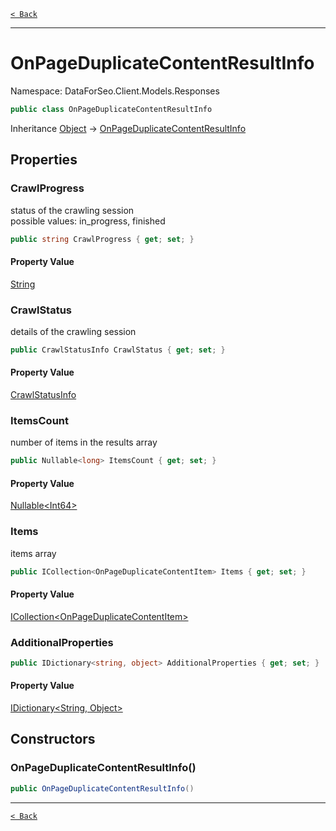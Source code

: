 [`< Back`](./)

---

# OnPageDuplicateContentResultInfo

Namespace: DataForSeo.Client.Models.Responses

```csharp
public class OnPageDuplicateContentResultInfo
```

Inheritance [Object](https://docs.microsoft.com/en-us/dotnet/api/system.object) → [OnPageDuplicateContentResultInfo](./dataforseo.client.models.responses.onpageduplicatecontentresultinfo)

## Properties

### **CrawlProgress**

status of the crawling session
 <br>possible values: in_progress, finished

```csharp
public string CrawlProgress { get; set; }
```

#### Property Value

[String](https://docs.microsoft.com/en-us/dotnet/api/system.string)<br>

### **CrawlStatus**

details of the crawling session

```csharp
public CrawlStatusInfo CrawlStatus { get; set; }
```

#### Property Value

[CrawlStatusInfo](./dataforseo.client.models.crawlstatusinfo)<br>

### **ItemsCount**

number of items in the results array

```csharp
public Nullable<long> ItemsCount { get; set; }
```

#### Property Value

[Nullable&lt;Int64&gt;](https://docs.microsoft.com/en-us/dotnet/api/system.nullable-1)<br>

### **Items**

items array

```csharp
public ICollection<OnPageDuplicateContentItem> Items { get; set; }
```

#### Property Value

[ICollection&lt;OnPageDuplicateContentItem&gt;](./dataforseo.client.models.onpageduplicatecontentitem)<br>

### **AdditionalProperties**

```csharp
public IDictionary<string, object> AdditionalProperties { get; set; }
```

#### Property Value

[IDictionary&lt;String, Object&gt;](https://docs.microsoft.com/en-us/dotnet/api/system.collections.generic.idictionary-2)<br>

## Constructors

### **OnPageDuplicateContentResultInfo()**

```csharp
public OnPageDuplicateContentResultInfo()
```

---

[`< Back`](./)
